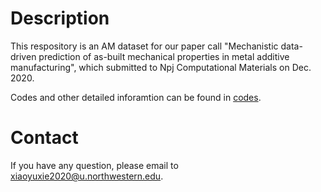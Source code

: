 # Description

This respository is an AM dataset for our paper call "Mechanistic data-driven prediction of as-built mechanical properties in metal additive manufacturing", which submitted to Npj Computational Materials on Dec. 2020.

Codes and other detailed inforamtion can be found in [codes](https://github.com/xiaoyuxie-vico/DL-AM/blob/main/README.md).

# Contact
If you have any question, please email to xiaoyuxie2020@u.northwestern.edu.
